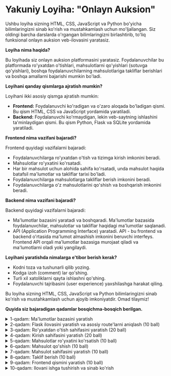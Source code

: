 # Yakuniy Loyiha: "Onlayn Auksion"

Ushbu loyiha sizning HTML, CSS, JavaScript va Python bo'yicha bilimlaringizni sinab ko'rish va mustahkamlash uchun mo'ljallangan. Siz oldingi barcha darslarda o'rgangan bilimlaringizni birlashtirib, to'liq funksional onlayn auksion veb-ilovasini yaratasiz. 

**Loyiha nima haqida?**

Bu loyihada siz onlayn auksion platformasini yaratasiz. Foydalanuvchilar bu platformada ro'yxatdan o'tishlari, mahsulotlarni qo'yishlari (sotuvga qo'yishlari), boshqa foydalanuvchilarning mahsulotlariga takliflar berishlari va boshqa amallarni bajarishi mumkin bo'ladi. 

**Loyihani qanday qismlarga ajratish mumkin?**

Loyihani ikki asosiy qismga ajratish mumkin:

* **Frontend:** Foydalanuvchi ko'radigan va o'zaro aloqada bo'ladigan qismi. Bu qism HTML, CSS va JavaScript yordamida yaratiladi.
* **Backend:** Foydalanuvchi ko'rmaydigan, lekin veb-saytning ishlashini ta'minlaydigan qismi. Bu qism Python, Flask va SQLite yordamida yaratiladi.

**Frontend nima vazifani bajaradi?**

Frontend quyidagi vazifalarni bajaradi:

* Foydalanuvchilarga ro'yxatdan o'tish va tizimga kirish imkonini beradi.
* Mahsulotlar ro'yxatini ko'rsatadi.
* Har bir mahsulot uchun alohida sahifa ko'rsatadi, unda mahsulot haqida batafsil ma'lumotlar va takliflar tarixi bo'ladi.
* Foydalanuvchilarga mahsulotlarga takliflar berish imkonini beradi.
* Foydalanuvchilarga o'z mahsulotlarini qo'shish va boshqarish imkonini beradi.

**Backend nima vazifani bajaradi?**

Backend quyidagi vazifalarni bajaradi:

* Ma'lumotlar bazasini yaratadi va boshqaradi. Ma'lumotlar bazasida foydalanuvchilar, mahsulotlar va takliflar haqidagi ma'lumotlar saqlanadi.
* API (Application Programming Interface) yaratadi. API - bu frontend va backend o'rtasida ma'lumot almashish imkonini beruvchi interfeys. Frontend API orqali ma'lumotlar bazasiga murojaat qiladi va ma'lumotlarni oladi yoki yangilaydi.

**Loyihani yaratishda nimalarga e'tibor berish kerak?**

* Kodni toza va tushunarli qilib yozing.
* Kodga izoh (comment) lar qo'shing.
* Turli xil xatoliklarni qayta ishlashni qo'shing.
* Foydalanuvchi tajribasini (user experience) yaxshilashga harakat qiling.

Bu loyiha sizning HTML, CSS, JavaScript va Python bilimlaringizni sinab ko'rish va mustahkamlash uchun ajoyib imkoniyatdir. Omad tilaymiz!

**Quyida siz bajaradigan qadamlar bosqichma-bosqich berilgan.**

<details>
<summary>
1-qadam: Ma'lumotlar bazasini yaratish
</summary>

*   **Ma'lumotlar bazasiga ulanish:** (5 ball)
    *   `sqlite3` modulini import qiling.
    *   `sqlite3.connect()` funksiyasi yordamida ma'lumotlar bazasiga ulaning. Ma'lumotlar bazasi fayli nomini "auksion.db" deb nomlang.
    *   Kursor yarating.

**Tushuntirish:**

*   Loyihangiz boshida `import sqlite3` deb yozing. Bu qator `sqlite3` modulini import qiladi, bu modul Python'da SQLite ma'lumotlar bazasi bilan ishlash imkonini beradi.
*   `sqlite3.connect('auksion.db')` funksiyasini chaqiring. Bu funksiya `auksion.db` nomli faylga ulanishni qaytaradi. Agar bu fayl mavjud bo'lmasa, u avtomatik ravishda yaratiladi.
*   O'zgaruvchi yarating va unga ulanishni saqlang. Masalan, `ulanish = sqlite3.connect('auksion.db')`.
*   `ulanish.cursor()` funksiyasini chaqiring. Bu funksiya kursor ob'ektini qaytaradi. Kursor ma'lumotlar bazasi bilan ishlash, ya'ni SQL so'rovlarini bajarish va natijalarni olish uchun ishlatiladi.
*   O'zgaruvchi yarating va unga kursorni saqlang. Masalan, `kursor = ulanish.cursor()`.

*   **Foydalanuvchilar jadvalini yaratish:** (5 ball)
    *   `foydalanuvchilar` jadvalini yarating.
    *   Jadvalda quyidagi ustunlar bo'lsin:
        *   `id`: Butun son, asosiy kalit (`INTEGER PRIMARY KEY`).
        *   `foydalanuvchi_nomi`: Matn (`TEXT`).
        *   `parol`: Matn (`TEXT`).

**Tushuntirish:**

*   `kursor.execute()` metodi yordamida SQL so'rovlarini bajaring.
*   Jadval yaratish uchun `CREATE TABLE` SQL buyrug'idan foydalaning.
*   Jadval nomini va ustunlar ro'yxatini ko'rsating.
*   Har bir ustun uchun nom va ma'lumot turini belgilang.
*   `INTEGER` butun sonlar uchun, `TEXT` matnlar uchun ishlatiladi.
*   `PRIMARY KEY` kalit so'zidan foydalanib, har bir jadval uchun asosiy kalitni belgilang. Masalan, `foydalanuvchilar` jadvalini yaratish uchun quyidagi kodni yozing:

    ```python
    kursor.execute('''CREATE TABLE IF NOT EXISTS foydalanuvchilar
                  (id INTEGER PRIMARY KEY, foydalanuvchi_nomi TEXT, parol TEXT)''')
    ```

    Bu yerda `IF NOT EXISTS` qismi jadval allaqachon mavjud bo'lsa, xatolik chiqarmaslik uchun ishlatiladi.

*   **Mahsulotlar jadvalini yaratish:** (10 ball)
    *   `mahsulotlar` jadvalini yarating.
    *   Jadvalda quyidagi ustunlar bo'lsin:
        *   `id`: Butun son, asosiy kalit (`INTEGER PRIMARY KEY`).
        *   `nomi`: Matn (`TEXT`).
        *   `tavsifi`: Matn (`TEXT`).
        *   `boshlangich_narx`: O'nlik son (`REAL`).
        *   `hozirgi_narx`: O'nlik son (`REAL`).
        *   `sotish_muddati`: Sana va vaqt (`DATETIME`).
        *   `sotuvchi_id`: Butun son, `foydalanuvchilar` jadvalidagi `id` ustuniga bog'langan (`INTEGER`).

**Tushuntirish:**

*   Jadvallar orasidagi bog'liqlikni yaratish uchun tegishli ustunlarni qo'shing. Masalan, `mahsulotlar` jadvalidagi `sotuvchi_id` ustuni `foydalanuvchilar` jadvalidagi `id` ustuniga bog'langan. Bu degani, har bir mahsulot ma'lum bir foydalanuvchi tomonidan qo'yilgan.


*   **Takliflar jadvalini yaratish:** (10 ball)
    *   `takliflar` jadvalini yarating.
    *   Jadvalda quyidagi ustunlar bo'lsin:
        *   `id`: Butun son, asosiy kalit (`INTEGER PRIMARY KEY`).
        *   `mahsulot_id`: Butun son, `mahsulotlar` jadvalidagi `id` ustuniga bog'langan (`INTEGER`).
        *   `foydalanuvchi_id`: Butun son, `foydalanuvchilar` jadvalidagi `id` ustuniga bog'langan (`INTEGER`).
        *   `narx`: O'nlik son (`REAL`).
        *   `vaqt`: Sana va vaqt (`DATETIME`).

**Tushuntirish:**

*   Jadvallar orasidagi bog'liqlikni yaratish uchun tegishli ustunlarni qo'shing. Masalan, `takliflar` jadvalidagi `mahsulot_id` ustuni `mahsulotlar` jadvalidagi `id` ustuniga bog'langan. Bu degani, har bir taklif ma'lum bir mahsulotga tegishli.
</details>



<details>
<summary>
2-qadam: Flask ilovasini yaratish va asosiy route'larni aniqlash (10 ball)
</summary>



* Flask ilovasini yarating.
* Asosiy route (`/`) uchun funksiya yarating. Bu funksiya hozircha oddiygina "Salom!" xabarini qaytarsin.
* `/register` va `/login` route'lari uchun funksiyalar yarating. Bu funksiyalar ham hozircha oddiygina xabar qaytarsin (masalan, "Bu ro'yxatdan o'tish sahifasi" va "Bu kirish sahifasi").

**Tushuntirish:**

*   `from flask import Flask` kodi bilan Flask klassini import qiling.
*   `app = Flask(__name__)` kodi bilan Flask ilovasini yarating. `__name__` o'zgaruvchisi joriy modul nomini bildiradi.
*   `@app.route('/')` dekoratori yordamida asosiy route (`/`) uchun funksiya yarating. Bu funksiya foydalanuvchi saytning asosiy manziliga kirganda bajariladi.
*   Xuddi shunday, `@app.route('/register')` va `@app.route('/login')` dekoratorlari yordamida ro'yxatdan o'tish va kirish sahifalari uchun funksiyalar yarating.
*   Funksiyalar ichida `return` operatori yordamida matn qaytaring. Masalan, `return "Salom!"`.

Bu bosqichda biz Flask ilovasining asosiy strukturasini yaratamiz va asosiy route'larni aniqlaymiz. Keyingi bosqichlarda bu route'larga to'liq funksionallik qo'shamiz.
**3-qadam: Ro'yxatdan o'tish sahifasini yaratish (20 ball)**

*  `/register` route'i uchun funksiya yarating.
*  Funksiya `GET` va `POST` metodlarini qabul qilsin.
*  **`GET` so'rovi uchun:**
    *   Ro'yxatdan o'tish formasini ko'rsatuvchi HTML shablonini yarating (`register.html`).
    *   Shablonda foydalanuvchi nomi va parol uchun `input` maydonlarini yarating (`type="text"` va `type="password"`).
    *   Formaga "Ro'yxatdan o'tish" tugmasini qo'shing (`<button type="submit">`).
    *   `render_template()` funksiyasi yordamida shablonni render qiling.
*  **`POST` so'rovi uchun:**
    *   Forma ma'lumotlarini oling (`request.form`).
    *   Foydalanuvchi nomini va parolni ma'lumotlar bazasiga saqlang (`INSERT INTO foydalanuvchilar`).
        *   Yangi foydalanuvchi yaratish uchun SQL buyrug'ini `kursor.execute()` metodi yordamida bajaring.
        *   Ma'lumotlar bazasida o'zgarishlarni saqlash uchun `ulanish.commit()` funksiyasini chaqiring.
    *   Foydalanuvchini `/` route'iga yo'naltiring (`redirect('/')`).

**Tushuntirish:**

*   `@app.route('/register', methods=['GET', 'POST'])` dekoratori yordamida route'ni yarating. Bu dekorator `/register` manziliga kelgan so'rovlarni ushbu funksiya bilan bog'laydi va funksiyaning `GET` va `POST` metodlarini qabul qilishini bildiradi.
*   `if request.method == 'POST':` sharti yordamida so'rov metodini tekshiring. Agar foydalanuvchi ro'yxatdan o'tish formasini yuborsa, `request.method` "POST" qiymatiga ega bo'ladi.
*   `request.form` ob'ektidan foydalanib, formadan ma'lumotlarni oling. Masalan, foydalanuvchi nomini olish uchun `request.form['foydalanuvchi_nomi']` deb yozing.
*   `INSERT INTO` SQL buyrug'i yordamida yangi foydalanuvchini ma'lumotlar bazasiga qo'shing. `kursor.execute()` metodi yordamida SQL buyrug'ini bajaring. Masalan:

    ```python
    kursor.execute("INSERT INTO foydalanuvchilar (foydalanuvchi_nomi, parol) VALUES (?, ?)", (foydalanuvchi_nomi, parol))
    ```

*   `redirect()` funksiyasi yordamida foydalanuvchini boshqa sahifaga yo'naltiring. `redirect('/')` kodi foydalanuvchini asosiy sahifaga yo'naltiradi.  

</details>


<details>
<summary>
3-qadam: Ro'yxatdan o'tish sahifasini yaratish (20 ball)
</summary>



*  `/register` route'i uchun funksiya yarating.
*  Funksiya `GET` va `POST` metodlarini qabul qilsin.
*  **`GET` so'rovi uchun:**
    *   Ro'yxatdan o'tish formasini ko'rsatuvchi HTML shablonini yarating (`register.html`).
    *   Shablonda foydalanuvchi nomi va parol uchun `input` maydonlarini yarating (`type="text"` va `type="password"`).
    *   Formaga "Ro'yxatdan o'tish" tugmasini qo'shing (`<button type="submit">`).
    *   `render_template()` funksiyasi yordamida shablonni render qiling.
*  **`POST` so'rovi uchun:**
    *   Forma ma'lumotlarini oling (`request.form`).
    *   Foydalanuvchi nomini va parolni ma'lumotlar bazasiga saqlang (`INSERT INTO foydalanuvchilar`).
        *   Yangi foydalanuvchi yaratish uchun SQL buyrug'ini `kursor.execute()` metodi yordamida bajaring.
        *   Ma'lumotlar bazasida o'zgarishlarni saqlash uchun `ulanish.commit()` funksiyasini chaqiring.
    *   Foydalanuvchini `/` route'iga yo'naltiring (`redirect('/')`).

**Tushuntirish:**

*   `@app.route('/register', methods=['GET', 'POST'])` dekoratori yordamida route'ni yarating. Bu dekorator `/register` manziliga kelgan so'rovlarni ushbu funksiya bilan bog'laydi va funksiyaning `GET` va `POST` metodlarini qabul qilishini bildiradi.
*   `if request.method == 'POST':` sharti yordamida so'rov metodini tekshiring. Agar foydalanuvchi ro'yxatdan o'tish formasini yuborsa, `request.method` "POST" qiymatiga ega bo'ladi.
*   `request.form` ob'ektidan foydalanib, formadan ma'lumotlarni oling. Masalan, foydalanuvchi nomini olish uchun `request.form['foydalanuvchi_nomi']` deb yozing.
*   `INSERT INTO` SQL buyrug'i yordamida yangi foydalanuvchini ma'lumotlar bazasiga qo'shing. `kursor.execute()` metodi yordamida SQL buyrug'ini bajaring. Masalan:

    ```python
    kursor.execute("INSERT INTO foydalanuvchilar (foydalanuvchi_nomi, parol) VALUES (?, ?)", (foydalanuvchi_nomi, parol))
    ```

*   `redirect()` funksiyasi yordamida foydalanuvchini boshqa sahifaga yo'naltiring. `redirect('/')` kodi foydalanuvchini asosiy sahifaga yo'naltiradi.


</details>



<details>
<summary>
4-qadam: Kirish sahifasini yaratish (20 ball)
</summary>



*   `/login` route'i uchun funksiya yarating.
*   Funksiya `GET` va `POST` metodlarini qabul qilsin.
*   **`GET` so'rovi uchun:**
    *   Kirish formasini ko'rsatuvchi HTML shablonini yarating (`login.html`).
    *   Shablonda foydalanuvchi nomi va parol uchun `input` maydonlarini yarating (`type="text"` va `type="password"`).
    *   Formaga "Kirish" tugmasini qo'shing (`<button type="submit">`).
    *   `render_template()` funksiyasi yordamida shablonni render qiling.
*   **`POST` so'rovi uchun:**
    *   Forma ma'lumotlarini oling (`request.form`).
    *   Foydalanuvchi nomini va parolni ma'lumotlar bazasidagi ma'lumotlar bilan solishtiring (`SELECT` buyrug'i yordamida).
        *   `kursor.execute()` metodi yordamida SQL so'rovini bajaring. Masalan:

            ```python
            kursor.execute("SELECT * FROM foydalanuvchilar WHERE foydalanuvchi_nomi = ?", (foydalanuvchi_nomi,))
            ```
        *   `fetchone()` metodi yordamida natijani oling. Bu metod natijalar to'plamidan birinchi qatorni qaytaradi.

    *   Agar foydalanuvchi topilsa va parol to'g'ri bo'lsa, foydalanuvchini `/` route'iga yo'naltiring (`redirect('/')`).
    *   Aks holda, xato xabarini ko'rsating. Masalan, `flash("Noto'g'ri foydalanuvchi nomi yoki parol")` funksiyasidan foydalanishingiz mumkin.


**Tushuntirish:**

*   **Route yaratish:** `@app.route('/login', methods=['GET', 'POST'])` dekoratori yordamida `/login` route'i uchun funksiya yarating. Bu dekorator `/login` manziliga kelgan so'rovlarni ushbu funksiya bilan bog'laydi. `methods=['GET', 'POST']` qismi esa bu funksiyaning `GET` va `POST` metodlarini qabul qilishini bildiradi.

*   **`GET` so'rovi:**
    *   `GET` so'rovi odatda veb-sahifani serverdan olish uchun ishlatiladi. Bizning holatda, foydalanuvchi `/login` manziliga kirganda, server unga kirish formasini ko'rsatishi kerak.
    *   Kirish formasini yaratish uchun HTML faylini yarating (masalan, `templates` papkasida `login.html` faylini).
    *   Bu faylda foydalanuvchi nomi va parol uchun `input` maydonlarini yarating. `input` tegining `type` atributi "text" yoki "password" bo'lishi mumkin.
    *   Formaga "Kirish" tugmasini qo'shing. Bu tugma bosilganda, formadagi ma'lumotlar serverga `POST` so'rovi bilan yuboriladi.
    *   `render_template()` funksiyasi yordamida HTML shablonini render qiling. Bu funksiya shablon faylini o'qiydi va undagi o'zgaruvchilarni almashtirib, HTML kodini qaytaradi.

*   **`POST` so'rovi:**
    *   `POST` so'rovi odatda serverga ma'lumotlarni yuborish uchun ishlatiladi. Bizning holatda, foydalanuvchi kirish formasini yuborganda, foydalanuvchi nomi va parol serverga `POST` so'rovi bilan yuboriladi.
    *   `request.method == 'POST'` sharti yordamida so'rov metodini tekshiring. Agar so'rov `POST` metodi bilan bo'lsa, demak foydalanuvchi formadagi ma'lumotlarni yuborgan.
    *   `request.form` ob'ektidan foydalanib, formadan ma'lumotlarni oling. Masalan, foydalanuvchi nomini olish uchun `request.form['foydalanuvchi_nomi']` deb yozing.
    *   `SELECT` SQL buyrug'i yordamida foydalanuvchini ma'lumotlar bazasidan qidiring. `kursor.execute()` metodi yordamida SQL so'rovini bajaring. Masalan:

        ```python
        kursor.execute("SELECT * FROM foydalanuvchilar WHERE foydalanuvchi_nomi = ?", (foydalanuvchi_nomi,))
        ```

        Bu yerda `?` belgisi o'rniga `foydalanuvchi_nomi` o'zgaruvchisining qiymati qo'yiladi. Bu SQL injection hujumlaridan himoya qilish uchun ishlatiladi.
    *   `fetchone()` metodi yordamida natijani oling. Bu metod natijalar to'plamidan birinchi qatorni qaytaradi. Agar foydalanuvchi topilmasa, `fetchone()` `None` qiymatini qaytaradi.

    *   Agar foydalanuvchi topilsa va parol to'g'ri bo'lsa:
        *   Foydalanuvchi sessiyasini yarating. Sessiya - bu foydalanuvchi haqidagi ma'lumotlarni serverda saqlash mexanizmi. Bu foydalanuvchi keyingi so'rovlarda ham tizimga kirganligini eslab qolish uchun kerak. Flaskda sessiyalar bilan ishlash uchun `session` ob'ektidan foydalaniladi. Masalan, foydalanuvchi ID'sini sessiyaga saqlash uchun `session['user_id'] = user[0]` deb yozishingiz mumkin. Bu yerda `user[0]` foydalanuvchi haqidagi ma'lumotlarni o'z ichiga olgan kortej (tuple) ning birinchi elementi, ya'ni foydalanuvchi ID'si.
        *   Foydalanuvchini `/` route'iga yo'naltiring (`redirect('/')`).

    *   Aks holda:
        *   Xato xabarini ko'rsating. Masalan, `flash("Noto'g'ri foydalanuvchi nomi yoki parol")` funksiyasidan foydalanishingiz mumkin. `flash()` funksiyasi xabarni keyingi so'rovda ko'rsatish uchun sessiyaga saqlaydi.


</details>


<details>
<summary>
5-qadam: Mahsulotlar ro'yxatini ko'rsatish (10 ball)
</summary>

*   `/` (asosiy sahifa) route'i uchun funksiya yarating.
*   Ma'lumotlar bazasidan mahsulotlar ro'yxatini oling (`SELECT` buyrug'i yordamida).
*   `fetchall()` metodi yordamida natijalarni ro'yxat shaklida oling.
*   Mahsulotlarni ko'rsatuvchi HTML shablonini yarating (`index.html`).
    *   Shablonda `for` sikli yordamida mahsulotlar ro'yxatini ko'rsating.
    *   Har bir mahsulot uchun uning nomi, tavsifi, hozirgi narxi va rasmini ko'rsating.
    *   Har bir mahsulot uchun mahsulot sahifasiga olib boruvchi havola yarating. Havola manzili `/mahsulot/<id>` bo'lishi kerak.
*   `render_template()` funksiyasi yordamida HTML shablonini render qiling va unga mahsulotlar ro'yxatini uzating.

**Tushuntirish:**

*   **Route yaratish:** `@app.route('/')` dekoratori yordamida asosiy route (`/`) uchun funksiya yarating. Bu funksiya foydalanuvchi saytning asosiy manziliga kirganda bajariladi.

*   **Ma'lumotlar bazasidan ma'lumotlarni olish:**
    *   `kursor.execute()` metodi yordamida SQL so'rovini bajaring. `SELECT` buyrug'idan foydalanib, `mahsulotlar` jadvalidan barcha mahsulotlarni oling. Masalan:

        ```python
        kursor.execute("SELECT * FROM mahsulotlar")
        ```

    *   `fetchall()` metodi yordamida natijalarni oling. Bu metod barcha natijalarni ro'yxat shaklida qaytaradi. Har bir element kortej (tuple) bo'lib, u mahsulot haqidagi ma'lumotlarni o'z ichiga oladi. Masalan:

        ```python
        mahsulotlar = kursor.fetchall()
        ```

*   **HTML shablonini yaratish:**
    *   `templates` papkasida `index.html` faylini yarating.
    *   Bu faylda `for` sikli yordamida mahsulotlar ro'yxatini ko'rsating. Jinja shablon tizimida `for` sikli quyidagicha yoziladi:

        ```html
        {% for mahsulot in mahsulotlar %}
          ...
        {% endfor %}
        ```

    *   Har bir mahsulot uchun uning nomi, tavsifi, hozirgi narxi va rasmini ko'rsating. Mahsulot haqidagi ma'lumotlarni olish uchun `mahsulot` o'zgaruvchisidan foydalaning. Masalan, mahsulot nomini ko'rsatish uchun `{{ mahsulot[1] }}` deb yozing (bu yerda `1` - mahsulot nomini o'z ichiga olgan kortejning indeksi).
    *   Har bir mahsulot uchun mahsulot sahifasiga olib boruvchi havola yarating. Havola manzili `/mahsulot/<id>` bo'lishi kerak. Masalan:

        ```html
        <a href="/mahsulot/{{ mahsulot[0] }}">{{ mahsulot[1] }}</a> 
        ```

        Bu yerda `mahsulot[0]` - mahsulot ID'sini o'z ichiga olgan kortejning indeksi.

*   **Shablonni render qilish:**
    *   `render_template()` funksiyasi yordamida HTML shablonini render qiling va unga mahsulotlar ro'yxatini uzating. Masalan:

        ```python
        return render_template('index.html', mahsulotlar=mahsulotlar)
        ```

</details>



<details>
<summary>
6-qadam: Mahsulot qo'shish (10 ball)
</summary>



Endi, foydalanuvchilar uchun mahsulotlarni qo'shish funksiyasini amalga oshiramiz.

*   `/mahsulot_qoshish` route'i uchun `GET` va `POST` metodlarini qabul qiluvchi funksiya yarating.
*   **`GET` so'rovi uchun:**
    *   Mahsulot qo'shish formasini ko'rsatuvchi HTML shablonini yarating (`mahsulot_qoshish.html`).
    *   Shablonda mahsulot nomi, tavsifi, boshlang'ich narxi, sotish muddati va rasm uchun `input` maydonlarini yarating.
        *   Matn kiritish uchun `type="text"` atributini ishlating.
        *   Raqam kiritish uchun `type="number"` atributini ishlating.
        *   Sana va vaqtni kiritish uchun `type="datetime-local"` atributini ishlating.
        *   Fayl yuklash uchun `type="file"` atributini ishlating.
    *   `render_template()` funksiyasi yordamida shablonni render qiling.
*   **`POST` so'rovi uchun:**
    *   Forma ma'lumotlarini oling (`request.form`).
    *   Yangi mahsulotni ma'lumotlar bazasiga qo'shing (`INSERT INTO mahsulotlar`).
        *   Yangi mahsulot yaratish uchun SQL buyrug'ini `kursor.execute()` metodi yordamida bajaring.
        *   Ma'lumotlar bazasida o'zgarishlarni saqlash uchun `ulanish.commit()` funksiyasini chaqiring.
    *   Foydalanuvchini asosiy sahifaga yo'naltiring (`redirect('/')`).

**Tushuntirish:**

*   **Route yaratish:** `@app.route('/mahsulot_qoshish', methods=['GET', 'POST'])` dekoratori yordamida route'ni yarating. Bu dekorator `/mahsulot_qoshish` manziliga kelgan so'rovlarni ushbu funksiya bilan bog'laydi. `methods=['GET', 'POST']` qismi esa bu funksiyaning `GET` va `POST` metodlarini qabul qilishini bildiradi.

*   **`GET` so'rovi:**
    *   `GET` so'rovi odatda veb-sahifani serverdan olish uchun ishlatiladi. Bizning holatda, foydalanuvchi `/mahsulot_qoshish` manziliga kirganda, server unga mahsulot qo'shish formasini ko'rsatishi kerak.
    *   Mahsulot qo'shish formasini yaratish uchun HTML faylini yarating (masalan, `templates` papkasida `mahsulot_qoshish.html` faylini).
    *   Bu faylda mahsulot nomi, tavsifi, boshlang'ich narxi, sotish muddati va rasm uchun `input` maydonlarini yarating.
    *   `render_template()` funksiyasi yordamida HTML shablonini render qiling. Bu funksiya shablon faylini o'qiydi va undagi o'zgaruvchilarni almashtirib, HTML kodini qaytaradi.

*   **`POST` so'rovi:**
    *   `POST` so'rovi odatda serverga ma'lumotlarni yuborish uchun ishlatiladi. Bizning holatda, foydalanuvchi mahsulot qo'shish formasini yuborganda, formadagi ma'lumotlar serverga `POST` so'rovi bilan yuboriladi.
    *   `request.method == 'POST'` sharti yordamida so'rov metodini tekshiring. Agar so'rov `POST` metodi bilan bo'lsa, demak foydalanuvchi formadagi ma'lumotlarni yuborgan.
    *   `request.form` ob'ektidan foydalanib, formadan ma'lumotlarni oling. Masalan, mahsulot nomini olish uchun `request.form['nomi']` deb yozing.
    *   `INSERT INTO` SQL buyrug'i yordamida yangi mahsulotni ma'lumotlar bazasiga qo'shing. `kursor.execute()` metodi yordamida SQL buyrug'ini bajaring.
    *   `redirect()` funksiyasi yordamida foydalanuvchini boshqa sahifaga yo'naltiring. `redirect('/')` kodi foydalanuvchini asosiy sahifaga yo'naltiradi.


</details>


<details>
<summary>
7-qadam: Mahsulot sahifasini yaratish (10 ball)
</summary>

Endi, har bir auksion buyumi uchun alohida sahifalar yarataylik, ularda buyum tafsilotlarini ko'rsatamiz va foydalanuvchilarga takliflar berishga ruxsat beramiz.

*   `/mahsulot/<id>` route'i uchun funksiya yarating. Bu yerda `<id>` mahsulotning identifikatorini bildiradi.
*   Ma'lumotlar bazasidan berilgan `id` ga ega mahsulotni oling (`SELECT` buyrug'i yordamida).
    *   `kursor.execute()` metodi yordamida SQL so'rovini bajaring. `id` parametrini so'rovga berish uchun `?` belgisidan foydalaning. Masalan:

        ```python
        kursor.execute("SELECT * FROM mahsulotlar WHERE id = ?", (id,))
        ```
    *   `fetchone()` metodi yordamida natijani oling. Bu metod natijalar to'plamidan birinchi qatorni qaytaradi.

*   `JOIN` operatoridan foydalanib, mahsulotga tegishli takliflarni oling.
    *   `kursor.execute()` metodi yordamida SQL so'rovini bajaring. `JOIN` operatoridan foydalanib, `takliflar` jadvalini `mahsulotlar` jadvaliga bog'lang. Masalan:

        ```python
        kursor.execute("SELECT * FROM takliflar WHERE mahsulot_id = ?", (id,))
        ```
    *   `fetchall()` metodi yordamida barcha takliflarni oling.

*   Mahsulotni ko'rsatuvchi HTML shablonini yarating (`mahsulot.html`).
    *   Shablonda mahsulot haqida ma'lumotlarni (nomi, tavsifi, rasmi, hozirgi narxi) ko'rsating.
    *   Takliflar ro'yxatini ko'rsating. Har bir taklif uchun foydalanuvchi nomi va taklif narxini ko'rsating.
    *   Taklif berish uchun forma yarating. Formada taklif narxi uchun `input` maydoni bo'lishi kerak.
*   `render_template()` funksiyasi yordamida HTML shablonini render qiling va unga mahsulot va takliflar haqida ma'lumotlarni uzating.

**Tushuntirish:**

*   **Dinamik route yaratish:** `@app.route('/mahsulot/<int:id>')` dekoratori yordamida route'ni yarating. Bu yerda `<int:id>` dinamik qism bo'lib, u mahsulotning ID'sini ifodalaydi. `int:` qismi esa bu qiymatni butun songa aylantiradi.
*   **Ma'lumotlar bazasidan ma'lumotlarni olish:** `SELECT` SQL buyrug'idan foydalanib, ma'lumotlar bazasidan mahsulot haqida ma'lumotlarni oling. `WHERE` shartidan foydalanib, berilgan ID'ga ega mahsulotni tanlang.
*   **Takliflarni olish:** `JOIN` operatoridan foydalanib, mahsulotga tegishli takliflarni oling.
*   **Shablonni render qilish:** `render_template()` funksiyasi yordamida HTML shablonini render qiling. Bu funksiya shablon faylini o'qiydi va undagi o'zgaruvchilarni almashtirib, HTML kodini qaytaradi.
*   **O'zgaruvchilarni uzatish:** `render_template()` funksiyasiga ikkinchi va undan keyingi argumentlar sifatida shablonga uzatiladigan o'zgaruvchilarni bering. Masalan, `return render_template('mahsulot.html', mahsulot=mahsulot, takliflar=takliflar)`


</details>



<details>
<summary>
8-qadam: Taklif berish (10 ball)
</summary>

Bu bosqich foydalanuvchilarga auksion buyumlariga takliflar berishga imkon berishga qaratilgan.

*   `/mahsulot/<id>/taklif` route'i uchun `POST` metodi bilan ishlovchi funksiya yarating.
*   Forma ma'lumotlarini oling (`request.form`).
    * Foydalanuvchi kiritgan taklif narxini `request.form` ob'ektidan oling.
*   Yangi taklifni ma'lumotlar bazasiga qo'shing (`INSERT INTO takliflar`).
    * `kursor.execute()` metodi yordamida SQL buyrug'ini bajaring.
    * Ma'lumotlar bazasida o'zgarishlarni saqlash uchun `ulanish.commit()` funksiyasini chaqiring.
*   Agar taklif narxi hozirgi narxdan katta bo'lsa, mahsulotning hozirgi narxini yangilang (`UPDATE mahsulotlar`).
    * `if` shartidan foydalanib, taklif narxini mahsulotning hozirgi narxi bilan solishtiring.
    * Agar taklif narxi katta bo'lsa, `UPDATE` SQL buyrug'i yordamida mahsulotning hozirgi narxini yangilang.
    * `kursor.execute()` metodi yordamida SQL buyrug'ini bajaring.
    * Ma'lumotlar bazasida o'zgarishlarni saqlash uchun `ulanish.commit()` funksiyasini chaqiring.
*   Foydalanuvchini mahsulot sahifasiga yo'naltiring (`redirect('/mahsulot/<id>')`).

**Tushuntirish:**

*   **Route yaratish:** `@app.route('/mahsulot/<int:id>/taklif', methods=['POST'])` dekoratori yordamida route'ni yarating. Bu yerda `<int:id>` dinamik qism bo'lib, u mahsulotning ID'sini ifodalaydi. `int:` qismi esa bu qiymatni butun songa aylantiradi. `methods=['POST']` qismi esa bu funksiyaning faqat `POST` so'rovlarini qabul qilishini bildiradi.
*   **Ma'lumotlarni olish:** `request.form` ob'ektidan foydalanib, foydalanuvchi kiritgan taklif narxini oling.
*   **Taklifni saqlash:** `INSERT INTO` SQL buyrug'i yordamida yangi taklifni `takliflar` jadvaliga qo'shing.
*   **Narxni yangilash:** `if` shartidan foydalanib, taklif narxini mahsulotning hozirgi narxi bilan solishtiring. Agar taklif narxi katta bo'lsa, `UPDATE` SQL buyrug'i yordamida `mahsulotlar` jadvalidagi mahsulotning hozirgi narxini yangilang.
*   **Yo'naltirish:** `redirect()` funksiyasi yordamida foydalanuvchini mahsulot sahifasiga qayta yo'naltiring.


</details>


<details>
<summary>
9-qadam: Frontend qismini yaratish (10 ball)
</summary>

Endi biz ilovamizning frontend qismiga o'tamiz. Bu bosqichda siz HTML, CSS va JavaScript bilimlaringizdan foydalanib, auksion veb-sayti uchun foydalanuvchi interfeysi yaratasiz.

*   **HTML tuzilishini yaratish:**
    *   Har bir sahifa uchun alohida HTML fayl yarating (masalan, `index.html`, `register.html`, `login.html`, `mahsulot_qoshish.html`, `mahsulot.html`).
    *   Sahifalar tuzilishini yaratish uchun HTML teglaridan foydalaning.
    *   Semantik teglar (`<header>`, `<nav>`, `<main>`, `<article>`, `<aside>`, `<footer>`) dan foydalanib, sahifalarni mantiqiy qismlarga ajrating.
    *   Matnlarni formatlash uchun tegishli teglarni (`<h1>` - `<h6>`, `<p>`, `<ul>`, `<ol>`, `<strong>`, `<em>`) ishlating.
    *   Rasmlarni qo'shish uchun `<img>` tegi va uning atributlaridan (masalan, `src`, `alt`) foydalaning.
    *   Havolalar yaratish uchun `<a>` tegi va uning `href` atributidan foydalaning.
    *   Formalarni yaratish uchun `<form>` tegi va uning ichida `input`, `textarea`, `button` kabi teglarni ishlating.

*   **CSS stillarini qo'llash:**
    *   `style.css` faylida sahifa elementlariga stillarni qo'llang.
    *   CSS selektorlaridan foydalanib, elementlarga stillarni qo'llang.
    *   CSS xossalari va qiymatlaridan foydalanib, elementlarning ko'rinishini o'zgartiring.
    *   Ranglar, shriftlar, chegaralar, fon rasmlari va boshqa stillarni qo'llang.
    *   Sahifalarni turli xil ekran o'lchamlarida to'g'ri ko'rsatish uchun media so'rovlardan foydalaning.

*   **JavaScript funksiyalarini yozish:**
    *   Foydalanuvchi interfeysi logikasini boshqarish uchun JavaScript kodini yozing.
    *   `fetch()` API'si yordamida backend API'siga so'rovlar yuboring va javoblarni qayta ishlang.
    *   Masalan, ro'yxatdan o'tish formasini yuborish, mahsulot qo'shish, taklif berish va boshqa amallarni bajarish uchun JavaScript kodini yozing.
    *   DOM (Document Object Model) bilan ishlashni o'rganing. DOM yordamida siz veb-sahifa elementlarini dinamik ravishda o'zgartirishingiz mumkin.

**Tushuntirish:**

*   Frontend qismi foydalanuvchi bilan o'zaro aloqada bo'ladigan veb-saytning ko'rinadigan qismidir.
*   HTML, CSS va JavaScript - bu frontend yaratish uchun ishlatiladigan asosiy texnologiyalar.
*   HTML sahifa tuzilishini, CSS sahifa stilini, JavaScript esa sahifa logikasini belgilaydi.
*   `fetch()` API'si veb-serverga (backendga) so'rovlar yuborish va javoblarni olish uchun ishlatiladi.
*   DOM (Document Object Model) - bu veb-sahifaning ob'ektga yo'naltirilgan modeli. U HTML hujjatni daraxt shaklida tasavvur qiladi, bu yerda har bir element tugun (node) hisoblanadi. JavaScript yordamida DOMga kirish va uni o'zgartirish mumkin.

Bu bosqichda siz o'zingizning ijodiy yechimlaringizni qo'llab, auksion veb-saytini yanada jozibador va funksional qilishingiz mumkin.

</details>



<details>
<summary>
10-qadam: Ilovani ishga tushirish va sinab ko'rish
</summary>



Endi biz yaratgan onlayn auksion ilovamizni ishga tushirib, uning to'g'ri ishlashini tekshirib ko'ramiz.

* `app.run(debug=True)` funksiyasi yordamida ilovani ishga tushiring.
* Brauzerda `http://127.0.0.1:5000/` manziliga kiring.
* Veb-saytning barcha funksiyalarini sinab ko'ring:
    * Ro'yxatdan o'tish va kirish.
    * Mahsulot qo'shish.
    * Mahsulotlar ro'yxatini ko'rish.
    * Mahsulot sahifasini ko'rish.
    * Taklif berish.

**Tushuntirish:**

*   `app.run()` funksiyasi Flask ilovasini ishga tushiradi.
*   `debug=True` parametri disk raskadrovka rejimini yoqadi. Bu rejimda kodda xatolik bo'lsa, brauzerda xato haqida batafsil ma'lumot ko'rsatiladi.
*   Ilovani ishga tushirgandan so'ng, brauzerda `http://127.0.0.1:5000/` manziliga kiring. Bu sizning ilovangizning asosiy sahifasi bo'ladi.
*   Veb-saytning barcha funksiyalarini sinab ko'ring va ularning to'g'ri ishlashini tekshiring.
*   Agar xatoliklar topsangiz, ularni tuzating.
*   Kodni toza va tushunarli qilib yozing.
*   Kodga izoh (comment) lar qo'shing.

Bu yakuniy bosqichda siz yaratgan ilovangizni sinab ko'rasiz va uni takomillashtirasiz.

</details>


